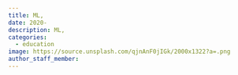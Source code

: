 ```yaml
---
title: ML,
date: 2020-
description: ML, 
categories:
  - education
image: https://source.unsplash.com/qjnAnF0jIGk/2000x1322?a=.png
author_staff_member:
---
```


